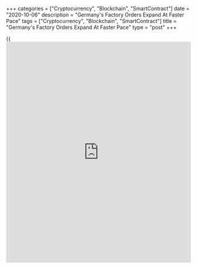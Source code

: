 +++
categories = ["Cryptocurrency", "Blockchain", "SmartContract"]
date = "2020-10-06"
description = "Germany's Factory Orders Expand At Faster Pace"
tags = ["Cryptocurrency", "Blockchain", "SmartContract"]
title = "Germany's Factory Orders Expand At Faster Pace"
type = "post"
+++

{{<iframe id="large-banner" src="https://www.bounty.group/#slide=7.0" width="100%" height="600" scrolling="no" style="border: 0px solid rgb(216, 221, 230); border-radius: 3px;">}}

Germany's factory orders growth gained further momentum in August on
foreign demand raising hopes for strong economic rebound in the third
quarter.

Data released by Destatis showed that factory orders climbed 4.5 percent
month-on-month, which was faster than the 3.3 percent rise in July and
the 2.6 percent increase economists' had forecast. This was the fourth
consecutive increase in orders.

Excluding major orders, real new orders in manufacturing were also 4.5
percent higher than in the previous month.

Domestic orders climbed 1.7 percent, while foreign demand logged a
notable growth of 6.5 percent. New orders from the euro area went up
14.6 percent and that from other countries increased by 1.5 percent.

The [economy][1] ministry said "The catch-up process for new industry
orders is continuing at a remarkable pace."

Manufacturers of intermediate goods reported an increase of 4.5 percent
and orders for capital goods advanced 4.7 percent. Regarding consumer
goods, new orders rose 4.2 percent.

On a yearly basis, manufacturing orders dropped at a slower pace of 2.2
percent, following a 6.9 percent decrease in July.

Manufacturing turnover dropped 0.1 percent on month in August versus a
5.2 percent rise in July.

A re-acceleration of industrial orders in August suggests that the
manufacturing sector could outpace the service sector going into the
final quarter of the year, Carsten Brzeski, an ING economist said.

Industrial production data for August is due on October 7. Production is
expected to climb 1.5 percent on month, following a 1.2 percent rise in
July.

Elsewhere, Purchasing Managers' survey showed that the construction
sector contracted further in September amid an ongoing decline in new
orders and pessimistic expectations for activity over the year ahead.

The construction Purchasing Managers' Index fell to 45.5 in September
from 48.0 in August. Any score below 50 indicates contraction.

For comments and feedback [contact](https://www.playgroundfx.com/contact/): editorial@rtt[news](https://www.letsplayfx.com/blog/forex-news-website/).com

[Economic News][1]

 **What parts of the world are seeing the best (and worst) economic
performances lately? Click[here][2] to check out our [Econ Scorecard][2]
and find out! See up-to-the-moment [ranking](https://www.playgroundfx.com/blog/crypto-exchange-ranking/)s for the best and worst
performers in [GDP][3], [unemployment rate][4], [inflation][5] and much
more.**

   1. www.rtt[news](https://www.letsplayfx.com/blog/forex-news-website/).com/Content/EconomicNews.aspx
   2. www.rtt[news](https://www.letsplayfx.com/blog/forex-news-website/).com/economic-scorecard/world-rank/industrial-production/highest-performance.aspx
   3. www.rtt[news](https://www.letsplayfx.com/blog/forex-news-website/).com/economic-scorecard/world-rank/GDP/highest-performance.aspx
   4. www.rtt[news](https://www.letsplayfx.com/blog/forex-news-website/).com/economic-scorecard/world-rank/unemployment-rate/lowest-performance.aspx
   5. www.rtt[news](https://www.letsplayfx.com/blog/forex-news-website/).com/economic-scorecard/world-rank/CPI/highest-performance.aspx